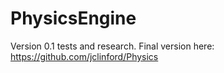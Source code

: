 # PhysicsEngine

Version 0.1 tests and research. Final version here: https://github.com/jclinford/Physics
